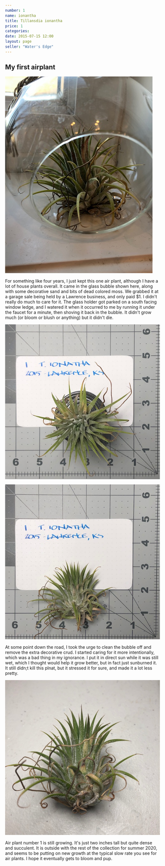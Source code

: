 ```yaml
---
number: 1
name: ionantha
title: Tillansdia ionantha
price: 1
categories:
date: 2015-07-15 12:00
layout: page
seller: "Water's Edge"
---
```

## My first airplant

!["Tillandsia ionantha"](/i/IMG_5458.jpeg "Tillandsia ionantha")

For something like four years, I just kept this one air plant, although I have a lot of house plants overall. It came in the glass bubble shown here, along with some decorative sand and bits of dead colored moss. We grabbed it at a garage sale being held by a Lawrence business, and only paid $1. I didn't really do much to care for it. The glass holder got parked on a south facing window ledge, and I watered it when it occurred to me by running it under the faucet for a minute, then shoving it back in the bubble. It didn't grow much (or bloom or blush or anything) but it didn't die.

!["Tillandsia ionantha"](/i/IMG_5869.jpeg "Tillandsia ionantha")

!["Tillandsia ionantha"](/i/IMG_5870.jpeg "Tillandsia ionantha")

At some point down the road, I took the urge to clean the bubble off and remove the extra decorative crud. I started caring for it more intentionally, which was a bad thing in my ignorance. I put it in direct sun while it was still wet, which I thought would help it grow better, but in fact just sunburned it. It still didn;t kill this plnat, but it stressed it for sure, and made it a lot less pretty.

!["Tillandsia ionantha with a sunburn"](/i/IMG_6052.jpeg "Tillandsia ionantha with a sunburn")

Air plant number 1 is still growing. It's just two inches tall but quite dense and succulent. It is outside with the rest of the collection for summer 2020, and seems to be putting on new growth at the typical slow rate you see for air plants. I hope it eventually gets to bloom and pup.
